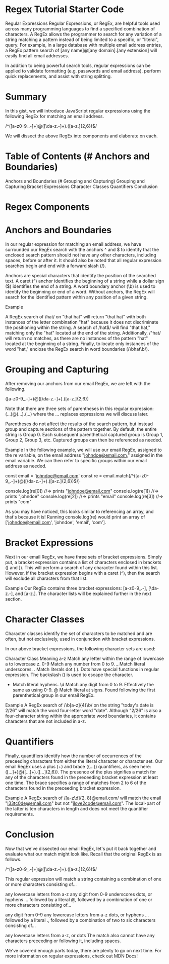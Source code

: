 # Regex Tutorial Starter Code

Regular Expressions
Regular Expressions, or RegEx, are helpful tools used across many programming languages to find a specified combination of characters. A RegEx allows the programmer to search for any variation of a string matching a pattern instead of being limited to a specific, or "literal", query. For example, in a large database with multiple email address entries, a RegEx pattern search of [any name]@[any domain].[any extension] will easily find all email addresses.

In addition to being powerful search tools, regular expressions can be applied to validate formatting (e.g. passwords and email address), perform quick replacements, and assist with string splitting.

# Summary
In this gist, we will introduce JavaScript regular expressions using the following RegEx for matching an email address.

/^([a-z0-9_\.-]+)@([\da-z\.-]+)\.([a-z\.]{2,6})$/

We will dissect the above RegEx into components and elaborate on each.

# Table of Contents (# Anchors and Boundaries)
Anchors and Boundaries (# Grouping and Capturing)
Grouping and Capturing
Bracket Expressions
Character Classes
Quantifiers
Conclusion

# Regex Components

# Anchors and Boundaries
In our regular expression for matching an email address, we have surrounded our RegEx search with the anchors ^ and $ to identify that the enclosed search pattern should not have any other characters, including spaces, before or after it. It should also be noted that all regular expression searches begin and end with a forward slash (/).

Anchors are special characters that identify the position of the searched text. A caret (^) anchor identifies the beginning of a string while a dollar sign ($) identifies the end of a string. A word boundary anchor (\b) is used to identify the beginning or end of a word. Without anchors, the RegEx will search for the identified pattern within any position of a given string.

Example

A RegEx search of /hat/ on "that hat" will return "that hat" with both instances of the letter combination "hat" because it does not discriminate the positioning within the string. A search of /hat$/ will find "that hat," matching only the "hat" located at the end of the string. Additionally, /^hat/ will return no matches, as there are no instances of the pattern "hat" located at the beginning of a string. Finally, to locate only instances of the word "hat," enclose the RegEx search in word boundaries (/\bhat\b/).

# Grouping and Capturing
After removing our anchors from our email RegEx, we are left with the following.

([a-z0-9_\.-]+)@([\da-z\.-]+)\.([a-z\.]{2,6})

Note that there are three sets of parentheses in this regular expression: (...)@(...)\.(...) where the ... replaces expressions we will discuss later.

Parentheses do not affect the results of the search pattern, but instead group and capture sections of the pattern together. By default, the entire string is Group 0. Each subsequent parenthetical captured group is Group 1, Group 2, Group 3, etc. Captured groups can then be referenced as needed.

Example
In the following example, we will use our email RegEx, assigned to the re variable, on the email address "johndoe@email.com," assigned in the email variable. We can then refer to specific groups within our email address as needed.

const email = 'johndoe@email.com'
const re = email.match(/^([a-z0-9_\.-]+)@([\da-z\.-]+)\.([a-z\.]{2,6})$/)

console.log(re[0]) //=> prints "johndoe@email.com"
console.log(re[1]) //=> prints "johndoe"
console.log(re[2]) //=> prints "email"
console.log(re[3]) //=> prints "com"

As you may have noticed, this looks similar to referencing an array, and that's because it is! Running console.log(re) would print an array of ['johndoe@email.com', 'johndoe', 'email', 'com'].

# Bracket Expressions
Next in our email RegEx, we have three sets of bracket expressions. Simply put, a bracket expression contains a list of characters enclosed in brackets ([ and ]). This will perform a search of any character found within this list. However, if the bracket expression begins with a caret (^), then the search will exclude all characters from that list.

Example
Our RegEx contains three bracket expressions: [a-z0-9_\.-], [\da-z\.-], and [a-z\.]. The character lists will be explained further in the next section.

# Character Classes
Character classes identify the set of characters to be matched and are often, but not exclusively, used in conjunction with bracket expressions.

In our above bracket expressions, the following character sets are used:

Character Class	Meaning
a-z	Match any letter within the range of lowercase a to lowercase z.
0-9	Match any number from 0 to 9.
_	Match literal underscores.
\.	Match literals dot (.). Dots have special functions in regular expression. The backslash (\) is used to escape the character.
-	Match literal hyphens.
\d	Match any digit from 0 to 9. Effectively the same as using 0-9.
@	Match literal at signs. Found following the first parenthetical group in our email RegEx.

Example
A RegEx search of /\b[a-z]{4}\b/ on the string "today's date is 2/26" will match the word four-letter word "date". Although "2/26" is also a four-character string within the appropriate word boundaries, it contains characters that are not included in a-z.

# Quantifiers
Finally, quantifiers identify how the number of occurrences of the preceeding characters from either the literal character or character set. Our email RegEx uses a plus (+) and brace ({...}) quantifiers, as seen here: ([...]+)@([...]+)\.([...]{2,6}). The presence of the plus signifies a match for any of the characters found in the preceeding bracket expression at least one time. The brace specifies a range of matches from 2 to 6 of the characters found in the preceeding bracket expression.

Example
A RegEx search of /[a-z\d]{2, 8}@email\.com/ will match the email "l33tc0de@email.com" but not "ilove2code@email.com". The local-part of the latter is ten characters in length and does not meet the quantifier requirements.

# Conclusion
Now that we've dissected our email RegEx, let's put it back together and evaluate what our match might look like. Recall that the original RegEx is as follows.

/^([a-z0-9_\.-]+)@([\da-z\.-]+)\.([a-z\.]{2,6})$/

This regular expression will match a string containing a combination of one or more characters consisting of...

any lowercase letters from a-z
any digit from 0-9
underscores
dots, or
hyphens
... followed by a literal @, followed by a combination of one or more characters consisting of...

any digit from 0-9
any lowercase letters from a-z
dots, or
hyphens
... followed by a literal ., followed by a combination of two to six characters consisting of...

any lowercase letters from a-z, or
dots
The match also cannot have any characters preceeding or following it, including spaces.

We've covered enough parts today, there are plenty to go on next time. For more information on regular expressions, check out MDN Docs!